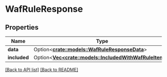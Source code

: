 # WafRuleResponse

## Properties

Name | Type | Description | Notes
------------ | ------------- | ------------- | -------------
**data** | Option<[**crate::models::WafRuleResponseData**](WafRuleResponseData.md)> |  | 
**included** | Option<[**Vec&lt;crate::models::IncludedWithWafRuleItem&gt;**](IncludedWithWafRuleItem.md)> |  | 

[[Back to API list]](../README.md#documentation-for-api-endpoints) [[Back to README]](../README.md)


